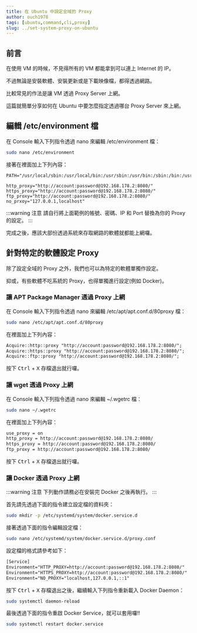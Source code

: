 ```yaml
---
title: 在 Ubuntu 中設定全域的 Proxy
author: ouch1978
tags: [ubuntu,command,cli,proxy]
slug: ../set-system-proxy-on-ubuntu
---
```


## 前言

在使用 VM 的時候，不見得所有的 VM 都能拿到可以連上 Internet 的 IP。

不過無論是安裝軟體、安裝更新或是下載映像檔，都得透過網路。

比較常見的作法是讓 VM 透過 Proxy Server 上網。

這篇就簡單分享如何在 Ubuntu 中要怎麼指定透過哪台 Proxy Server 來上網。

## 編輯 /etc/environment 檔

在 Console 輸入下列指令透過 nano 來編輯 /etc/environment 檔：

```sh
sudo nano /etc/environment
```

接著在裡面加上下列內容：

``` title="/etc/environment" {3-6}
PATH="/usr/local/sbin:/usr/local/bin:/usr/sbin:/usr/bin:/sbin:/bin:/usr/games:/usr/local/games"

http_proxy="http://account:password@192.168.178.2:8080/"
https_proxy="http://account:password@192.168.178.2:8080/"
ftp_proxy="http://account:password@192.168.178.2:8080/"
no_prxoy="127.0.0.1,localhost"
```

:::warning 注意
請自行將上面範例的帳號、密碼、IP 和 Port 替換為你的 Proxy 的設定。
:::

完成之後，應該大部份透過系統來存取網路的軟體就都能上網囉。

## 針對特定的軟體設定 Proxy

除了設定全域的 Proxy 之外，我們也可以為特定的軟體單獨作設定。

抑或，有些軟體不吃系統的 Proxy，也得單獨進行設定(例如 Docker)。

### 讓 APT Package Manager 透過 Proxy 上網

在 Console 輸入下列指令透過 nano 來編輯 /etc/apt/apt.conf.d/80proxy 檔：

```sh
sudo nano /etc/apt/apt.conf.d/80proxy
```

在裡面加上下列內容：

```txt title="/etc/apt/apt.conf.d/80proxy" {1-3}
Acquire::http::proxy "http://account:password@192.168.178.2:8080/";
Acquire::https::proxy "http://account:password@192.168.178.2:8080/";
Acquire::ftp::proxy "http://account:password@192.168.178.2:8080/";
```

按下 <kbd>Ctrl</kbd> + <kbd>X</kbd> 存檔退出就行囉。

### 讓 wget 透過 Proxy 上網

在 Console 輸入下列指令透過 nano 來編輯 ~/.wgetrc 檔：

```sh
sudo nano ~/.wgetrc
```

在裡面加上下列內容：

```txt title="~/.wgetrc" {1-4}
use_proxy = on
http_proxy = http://account:password@192.168.178.2:8080/
https_proxy = http://account:password@192.168.178.2:8080/
ftp_proxy = http://account:password@192.168.178.2:8080/
```

按下 <kbd>Ctrl</kbd> + <kbd>X</kbd> 存檔退出就行囉。

### 讓 Docker 透過 Proxy 上網

:::warning 注意
下列動作請務必在安裝完 Docker 之後再執行。
:::

首先請先透過下面的指令建立設定檔的資料夾：

```sh
sudo mkdir -p /etc/systemd/system/docker.service.d
```

接著透過下面的指令編輯設定檔：

```sh
sudo nano /etc/systemd/system/docker.service.d/proxy.conf
```

設定檔的格式請參考如下：

```txt title="/etc/systemd/system/docker.service.d/proxy.conf" {1-4}
[Service]
Environment="HTTP_PROXY=http://account:password@192.168.178.2:8080/"
Environment="HTTPS_PROXY=http://account:password@192.168.178.2:8080/"
Environment="NO_PROXY="localhost,127.0.0.1,::1"
```

按下 <kbd>Ctrl</kbd> + <kbd>X</kbd> 存檔退出之後，繼續輸入下列指令重新載入 Docker Daemon：

```sh
sudo systemctl daemon-reload
```

最後透過下面的指令重啟 Docker Service，就可以套用囉!!

```sh
sudo systemctl restart docker.service
```

